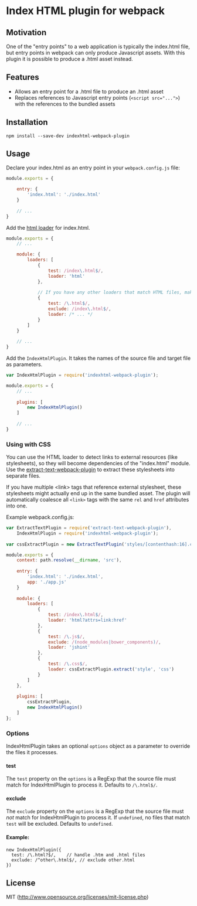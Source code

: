 # Index HTML plugin for webpack

## Motivation

One of the "entry points" to a web application is typically the index.html file, but entry points in webpack can
only produce Javascript assets. With this plugin it is possible to produce a .html asset instead.

## Features

* Allows an entry point for a .html file to produce an .html asset
* Replaces references to Javascript entry points (`<script src="...">`) with the references to the bundled assets

## Installation

    npm install --save-dev indexhtml-webpack-plugin

## Usage

Declare your index.html as an entry point in your `webpack.config.js` file:

```javascript
module.exports = {

    entry: {
        'index.html': './index.html'
    }
    
    // ...
}
```

Add the [html loader](https://github.com/webpack/html-loader) for index.html. 

```javascript
module.exports = {
    // ...

    module: {
        loaders: [
            {
                test: /index\.html$/,
                loader: 'html'
            },
            
            // If you have any other loaders that match HTML files, make sure to exclude index.html from their pattern
            {
                test: /\.html$/,
                exclude: /index\.html$/,
                loader: /* ... */
            }
        ]
    }
    
    // ...
}
```

Add the `IndexHtmlPlugin`. It takes the names of the source file and target file as parameters.

```javascript
var IndexHtmlPlugin = require('indexhtml-webpack-plugin');

module.exports = {
    // ...
    
    plugins: [
        new IndexHtmlPlugin()
    ]
    
    // ...
}
```

### Using with CSS

You can use the HTML loader to detect links to external resources (like stylesheets), so they will become dependencies
of the "index.html" module. Use the [extract-text-webpack-plugin](https://github.com/webpack/extract-text-webpack-plugin)
to extract these stylesheets into separate files.

If you have multiple &lt;link&gt; tags that reference external stylesheet, these stylesheets might actually end up in the
same bundled asset. The plugin will automatically coalesce all `<link>` tags with the same `rel` and `href` attributes
into one.

Example webpack.config.js:

```javascript
var ExtractTextPlugin = require('extract-text-webpack-plugin'),
    IndexHtmlPlugin = require('indexhtml-webpack-plugin');
    
var cssExtractPlugin = new ExtractTextPlugin('styles/[contenthash:16].css');

module.exports = {
    context: path.resolve(__dirname, 'src'),
    
    entry: {
        'index.html': './index.html',
        app: './app.js'
    }
    
    module: {
        loaders: [
            {
                test: /index\.html$/,
                loader: 'html?attrs=link:href'
            },
            {
                test: /\.js$/,
                exclude: /(node_modules|bower_components)/,
                loader: 'jshint'
            },
            {
                test: /\.css$/,
                loader: cssExtractPlugin.extract('style', 'css')
            }
        ]
    },
    
    plugins: [
        cssExtractPlugin,
        new IndexHtmlPlugin()
    ]
};
```

### Options

IndexHtmlPlugin takes an optional `options` object as a parameter to override
the files it processes.

#### test
The `test` property on the `options` is a RegExp that the source file must
match for IndexHtmlPlugin to process it.  Defaults to `/\.html$/`.

#### exclude
The `exclude` property on the `options` is a RegExp that the source file must
*not* match for IndexHtmlPlugin to process it. If `undefined`, no files
that match `test` will be excluded. Defaults to `undefined`.

#### Example:

```
new IndexHtmlPlugin({
  test: /\.html?$/,    // handle .htm and .html files
  exclude: /^other\.html$/, // exclude other.html
})
```

## License

MIT (http://www.opensource.org/licenses/mit-license.php)
